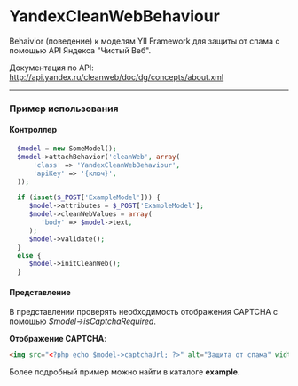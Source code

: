 YandexCleanWebBehaviour
===============

Behaivior (поведение) к моделям YII Framework для защиты от спама с помощью API Яндекса "Чистый Веб".

Документация по API: http://api.yandex.ru/cleanweb/doc/dg/concepts/about.xml

-----------------------------

### Пример использования

#### Контроллер

```php
  $model = new SomeModel();
  $model->attachBehavior('cleanWeb', array(
      'class' => 'YandexCleanWebBehaviour',
      'apiKey' => '{ключ}',
  ));

  if (isset($_POST['ExampleModel'])) {
     $model->attributes = $_POST['ExampleModel'];
     $model->cleanWebValues = array(
        'body' => $model->text,
     );
     $model->validate();
  }
  else {
     $model->initCleanWeb();
  }
```

#### Представление

В представлении проверять необходимость отображения CAPTCHA с помощью *$model->isCaptchaRequired*.

**Отображение CAPTCHA**:

```html
<img src="<?php echo $model->captchaUrl; ?>" alt="Защита от спама" width="200" height="60" />
```

Более подробный пример можно найти в каталоге **example**.
